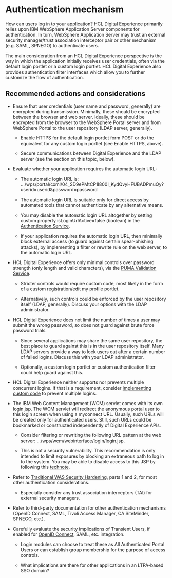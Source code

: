 # Authentication mechanism

How can users log in to your application? HCL Digital Experience primarily relies upon IBM WebSphere Application Server components for authentication. In turn, WebSphere Application Server may trust an external security manager/trust association interceptor pair or other mechanism (e.g. SAML, SPNEGO) to authenticate users.

The main consideration from an HCL Digital Experience perspective is the way in which the application initially receives user credentials, often via the default login portlet or a custom login portlet. HCL Digital Experience also provides authentication filter interfaces which allow you to further customize the flow of authentication.

## Recommended actions and considerations 

- Ensure that user credentials (user name and password, generally) are encrypted during transmission. Minimally, these should be encrypted between the browser and web server. Ideally, these should be encrypted from the browser to the WebSphere Portal server and from WebSphere Portal to the user repository (LDAP server, generally). 

    - Enable HTTPS for the default login portlet form POST or do the equivalent for any custom login portlet (see Enable HTTPS, above). 

    - Secure communications between Digital Experience and the LDAP server (see the section on this topic, below). 

- Evaluate whether your application requires the automatic login URL: 

    - The automatic login URL is: .../wps/portal/cxml/04_SD9ePMtCP1I800I_KydQvyHFUBADPmuQy?userid=userid&password=password

    - The automatic login URL is suitable only for direct access by automated tools that cannot authenticate by any alternative means. 

    - You may disable the automatic login URL altogether by setting custom property isLoginUrlActive=false (boolean) in the [Authentication Service](https://help.hcltechsw.com/digital-experience/8.5/admin-system/srvcfgref_secy_auth.html). 

    - If your application requires the automatic login URL, then minimally block external access (to guard against certain spear-phishing attacks), by implementing a filter or rewrite rule on the web server, to the automatic login URL. 

- HCL Digital Experience offers only minimal controls over password strength (only length and valid characters), via the [PUMA Validation Service](https://help.hcltechsw.com/digital-experience/8.5/admin-system/srvcfgref_puma_validn.html). 

    - Stricter controls would require custom code, most likely in the form of a custom registration/edit my profile portlet. 

    - Alternatively, such controls could be enforced by the user repository itself (LDAP, generally). Discuss your options with the LDAP administrator.

- HCL Digital Experience does not limit the number of times a user may submit the wrong password, so does not guard against brute force password trials. 

    - Since several applications may share the same user repository, the best place to guard against this is in the user repository itself. Many LDAP servers provide a way to lock users out after a certain number of failed logins. Discuss this with your LDAP administrator. 

    - Optionally, a custom login portlet or custom authentication filter could help guard against this.

- HCL Digital Experience neither supports nor prevents multiple concurrent logins. If that is a requirement, consider [implementing custom code](https://support.hcltechsw.com/csm?id=kb_article&sysparm_article=KB0012602) to prevent multiple logins. 

- The IBM Web Content Management (WCM) servlet comes with its own login.jsp. The WCM servlet will redirect the anonymous portal user to this login screen when using a myconnect URL. Usually, such URLs will be created only for authenticated users. Still, such URLs could be bookmarked or constructed independently of Digital Experience APIs. 

    - Consider filtering or rewriting the following URL pattern at the web server: .../wps/wcm/webinterface/login/login.jsp.

    - This is not a security vulnerability. This recommendation is only intended to limit exposures by blocking an extraneous path to log in to the system. You may be able to disable access to this JSP by following this [technote](https://support.hcltechsw.com/csm?id=kb_article&sys_id=b0466da61b5df34077761fc58d4bcb00).

- Refer to [Traditional WAS Security Hardening](https://community.ibm.com/community/user/wasdevops/blogs/james-mulvey1/2021/05/20/twas-security-hardening), parts 1 and 2, for most other authentication considerations. 

    - Especially consider any trust association interceptors (TAI) for external security managers. 

- Refer to third-party documentation for other authentication mechanisms (OpenID Connect, SAML, Tivoli Access Manager, CA SiteMinder, SPNEGO, etc.). 

- Carefully evaluate the security implications of Transient Users, if enabled for [OpenID Connect](https://support.hcltechsw.com/csm?id=kb_article&sysparm_article=KB0084411), SAML, etc. integration. 

    - Login modules can choose to treat these as All Authenticated Portal Users or can establish group membership for the purpose of access controls. 
    
    - What implications are there for other applications in an LTPA-based SSO domain?